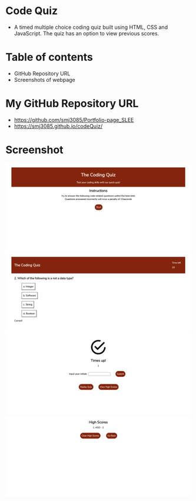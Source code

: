 # Code Quiz 

* A timed multiple choice coding quiz built using HTML, CSS and JavaScript. The quiz has an option to view previous scores.

# Table of contents
* GitHub Repository URL
* Screenshots of webpage

# My GitHub Repository URL
* https://github.com/smj3085/Portfolio-page_SLEE
* https://smj3085.github.io/codeQuiz/

# Screenshot 
![picture](./assets/images/screencapture1.png)
![picture](./assets/images/screencapture2.png)
![picture](./assets/images/screencapture3.png)
![picture](./assets/images/screencapture4.png)